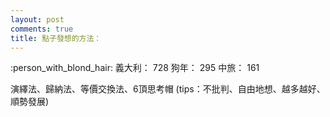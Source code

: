 ```yaml
---
layout: post
comments: true
title: 點子發想的方法：
---
```


:person_with_blond_hair: 義大利： 728 狗年： 295 中旅： 161


演繹法、歸納法、等價交換法、6頂思考帽 (tips：不批判、自由地想、越多越好、順勢發展)
